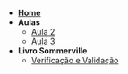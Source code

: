 - [**Home**](/README.md)
- **Aulas**
    - [Aula 2](aulas/aula2.md)
    - [Aula 3](aulas/aula3.md)
- **Livro Sommerville**
    - [Verificação e Validação](books/sommerville/VV.md)